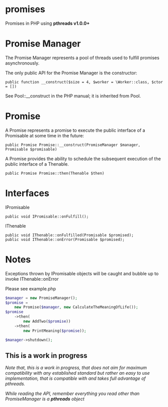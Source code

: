 promises
========

Promises in PHP using **pthreads v1.0.0+**

Promise Manager
===============

The Promise Manager represents a pool of threads used to fulfill promises asynchronously.

The only public API for the Promise Manager is the constructor:

	public function __construct($size = 4, $worker = \Worker::class, $ctor = [])

See Pool::__construct in the PHP manual; it is inherited from Pool.

Promise
=======

A Promise represents a promise to execute the public interface of a Promisable at some time in the future:

	public Promise Promise::__construct(PromiseManager $manager, Promisable $promisable)

A Promise provides the ability to schedule the subsequent execution of the public interface of a Thenable.

	public Promise Promise::then(Thenable $then)

Interfaces
==========

IPromisable

	public void IPromisable::onFulfill();

IThenable
	
	public void IThenable::onFulfilled(Promisable $promised);
	public void IThenable::onError(Promisable $promised);

Notes
=====

Exceptions thrown by IPromisable objects will be caught and bubble up to invoke IThenable::onError

Please see example.php

```php
$manager = new PromiseManager();
$promise = 
	new Promise($manager, new CalculateTheMeaningOfLife());
$promise
	->then(
		new AddTwo($promise))
	->then(
		new PrintMeaning($promise));

$manager->shutdown();
```

This is a work in progress
--------------------------

*Note that, this is a work in progress, that does not aim for maximum compatibility with any established standard but rather
an easy to use implementation, that is compatible with and takes full advantage of pthreads.*

*While reading the API, remember everything you read other than PromiseManager is a **pthreads** object*
